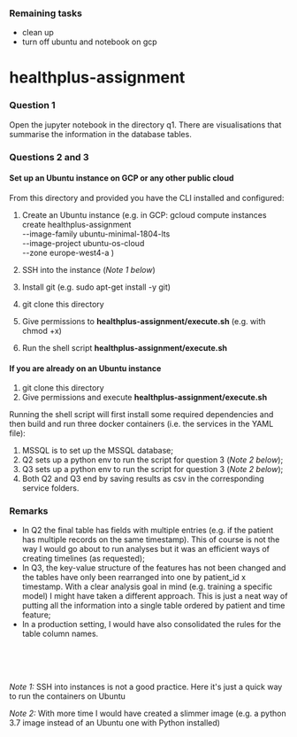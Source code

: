 ### Remaining tasks
- clean up
- turn off ubuntu and notebook on gcp




# healthplus-assignment


### Question 1
Open the jupyter notebook in the directory q1. 
There are visualisations that summarise the information in the database tables.

### Questions 2 and 3

#### Set up an Ubuntu instance on GCP or any other public cloud

From this directory and provided you have the CLI installed and configured: 
1. Create an Ubuntu instance  (e.g. in GCP:
gcloud compute instances create healthplus-assignment \
 --image-family ubuntu-minimal-1804-lts  \
--image-project ubuntu-os-cloud \
--zone europe-west4-a )

2. SSH into the instance (*Note 1 below*)
3. Install git (e.g. sudo apt-get install -y git)
4. git clone this directory 
5. Give permissions to **healthplus-assignment/execute.sh** (e.g. with chmod +x)
6. Run the shell script **healthplus-assignment/execute.sh**


#### If you are already on an Ubuntu instance
1. git clone this directory
2. Give permissions and execute **healthplus-assignment/execute.sh**


Running the shell script will first install some required dependencies and then build and run three docker containers (i.e. the services in the YAML file):
1. MSSQL is to set up the MSSQL database;
2. Q2 sets up a python env to run the script for question 3 (*Note 2 below*);
3. Q3 sets up a python env to run the script for question 3 (*Note 2 below*);
4. Both Q2 and Q3 end by saving results as csv in the corresponding service folders.


### Remarks
- In Q2 the final table has fields with multiple entries (e.g. if the patient has multiple records on the same timestamp). This of course is not the way I would go about to run analyses but it was an efficient ways of creating timelines (as requested);
- In Q3, the key-value structure of the features has not been changed and the tables have only been rearranged into one by patient_id x timestamp. With a clear analysis goal in mind (e.g. training a specific model) I might have taken a different approach. This is just a neat way of putting all the information into a single table ordered by patient and time feature;
- In a production setting, I would have also consolidated the rules for the table column names. 

<br/>
<br/>
<br/>

 



*Note 1:* SSH into instances is not a good practice. Here it's just a quick way
to run the containers on Ubuntu 

*Note 2:* With more time I would have created a slimmer image (e.g. a python 3.7 image instead of an Ubuntu one with Python installed)
